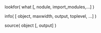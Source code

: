 lookfor\( what  \[, nodule, import\_modules,...\] \)

info\( \[ object, maxwidth, output, toplevel, ...\] \)

source\( object  \[, output\] \)

